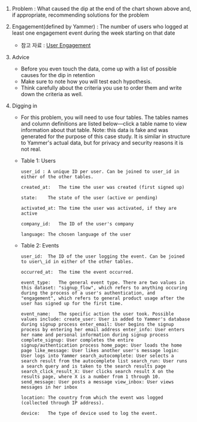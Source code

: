 
1. Problem : What caused the dip at the end of the chart shown above and, if appropriate, recommending solutions for the problem

2. Engagement(defined by Yammer) : The number of users who logged at least one engagement event during the week starting on that date

   - 참고 자료 : [User Engagement](https://www.parlor.io/blog/user-engagement-what-it-is-why-you-might-be-measuring-it-wrong/)

3. Advice

   - Before you even touch the data, come up with a list of possible causes for the dip in retention
   - Make sure to note how you will test each hypothesis.
   - Think carefully about the criteria you use to order them and write down the criteria as well.

4. Digging in

   - For this problem, you will need to use four tables. The tables names and column definitions are listed below—click a table name to view information about that table. Note: this data is fake and was generated for the purpose of this case study. It is similar in structure to Yammer's actual data, but for privacy and security reasons it is not real.

   - Table 1: Users

      ```
      user_id : A unique ID per user. Can be joined to user_id in either of the other tables.
      
      created_at:	The time the user was created (first signed up)
      
      state:	The state of the user (active or pending)

      activated_at:	The time the user was activated, if they are active
      
      company_id:	The ID of the user's company
      
      language:	The chosen language of the user
      ```

   - Table 2: Events

      ```
      user_id:	The ID of the user logging the event. Can be joined to user\_id in either of the other tables.
      
      occurred_at:	The time the event occurred.

      event_type:	The general event type. There are two values in this dataset: "signup_flow", which refers to anything occuring during the process of a user's authentication, and "engagement", which refers to general product usage after the user has signed up for the first time.
      
      event_name:	The specific action the user took. Possible values include: create_user: User is added to Yammer's database during signup process enter_email: User begins the signup process by entering her email address enter_info: User enters her name and personal information during signup process complete_signup: User completes the entire signup/authentication process home_page: User loads the home page like_message: User likes another user's message login: User logs into Yammer search_autocomplete: User selects a search result from the autocomplete list search_run: User runs a search query and is taken to the search results page search_click_result_X: User clicks search result X on the results page, where X is a number from 1 through 10. send_message: User posts a message view_inbox: User views messages in her inbox

      location:	The country from which the event was logged (collected through IP address).

      device:	The type of device used to log the event.
      ```